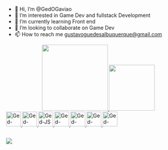 - 👋 Hi, I’m @GedOGaviao
- 👀 I’m interested in Game Dev and fullstack Development 
- 🌱 I’m currently learning Front end
- 💞️ I’m looking to collaborate on Game Dev 
- 📫 How to reach me gustavoguedesalbuquerque@gmail.com

<div align="center">
  <a href="https://github.com/rafaballerini">
  <img border-radios="5px" height="180em" src="https://github-readme-stats.vercel.app/api?username=GedOGaviao&show_icons=true&theme=dark&include_all_commits=true&count_private=true"/>
  <img height="125em" src="https://github-readme-stats.vercel.app/api/top-langs/?username=GedOGaviao&layout=compact&langs_count=7&theme=dark"/>
</div>

<div>
  <img aling="center" width="40" heihgt="80" alt="Ged-OpenGL" src="https://cdn.jsdelivr.net/gh/devicons/devicon/icons/opengl/opengl-plain.svg" />
  <img aling="center" width="40" heihgt="80" alt="Ged-Java" src="https://cdn.jsdelivr.net/gh/devicons/devicon/icons/java/java-original.svg" />
  <img aling="center" width="40" heihgt="80" alt="Ged-JS" src="https://cdn.jsdelivr.net/gh/devicons/devicon/icons/javascript/javascript-original.svg" />
  <img aling="center" width="40" heihgt="80" alt="Ged-HTML" src="https://cdn.jsdelivr.net/gh/devicons/devicon/icons/html5/html5-plain.svg" />
  <img aling="center" width="40" heihgt="80" alt="Ged-CSS" src="https://cdn.jsdelivr.net/gh/devicons/devicon/icons/css3/css3-plain.svg" />
  <img aling="center" width="40" heihgt="80" alt="Ged-Bootstrap" src="https://cdn.jsdelivr.net/gh/devicons/devicon/icons/bootstrap/bootstrap-plain.svg" />
  <img aling="center" width="40" heihgt="80" alt="Ged-VScode" src="https://cdn.jsdelivr.net/gh/devicons/devicon/icons/vscode/vscode-original.svg" />
</div>

##

<div>
 <img aling="right" src="https://media4.giphy.com/media/gtK6WmTEa9w3eCAVYX/giphy.gif?cid=790b76113630b46d64e95e79d72cbe2e52c7d851a8b182fb&rid=giphy.gif&ct=g" />
</div>

<div>
  
</div>
